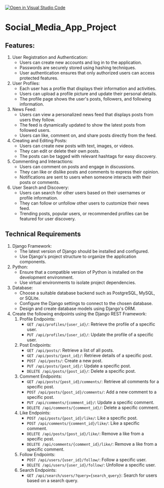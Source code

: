 [![Open in Visual Studio Code](https://classroom.github.com/assets/open-in-vscode-2e0aaae1b6195c2367325f4f02e2d04e9abb55f0b24a779b69b11b9e10269abc.svg)](https://classroom.github.com/online_ide?assignment_repo_id=17749969&assignment_repo_type=AssignmentRepo)
# Social_Media_App_Project

## Features:
<ol>
 	<li>User Registration and Authentication:
<ul>
 	<li>Users can create new accounts and log in to the application.</li>
 	<li>Passwords are securely stored using hashing techniques.</li>
 	<li>User authentication ensures that only authorized users can access protected features.</li>
</ul>
</li>
 	<li>User Profiles:
<ul>
 	<li>Each user has a profile that displays their information and activities.</li>
 	<li>Users can upload a profile picture and update their personal details.</li>
 	<li>The profile page shows the user's posts, followers, and following information.</li>
</ul>
</li>
 	<li>News Feed:
<ul>
 	<li>Users can view a personalized news feed that displays posts from users they follow.</li>
 	<li>The feed is dynamically updated to show the latest posts from followed users.</li>
 	<li>Users can like, comment on, and share posts directly from the feed.</li>
</ul>
</li>
 	<li>Creating and Editing Posts:
<ul>
 	<li>Users can create new posts with text, images, or videos.</li>
 	<li>They can edit or delete their own posts.</li>
 	<li>The posts can be tagged with relevant hashtags for easy discovery.</li>
</ul>
</li>
 	<li>Commenting and Interactions:
<ul>
 	<li>Users can comment on posts and engage in discussions.</li>
 	<li>They can like or dislike posts and comments to express their opinion.</li>
 	<li>Notifications are sent to users when someone interacts with their posts or comments.</li>
</ul>
</li>
 	<li>User Search and Discovery:
<ul>
 	<li>Users can search for other users based on their usernames or profile information.</li>
 	<li>They can follow or unfollow other users to customize their news feed.</li>
 	<li>Trending posts, popular users, or recommended profiles can be featured for user discovery.</li>
</ul>
</li>
</ol>

## Technical Requirements

<ol>
 	<li>Django Framework:
<ul>
 	<li>The latest version of Django should be installed and configured.</li>
 	<li>Use Django's project structure to organize the application components.</li>
</ul>
</li>
 	<li>Python:
<ul>
 	<li>Ensure that a compatible version of Python is installed on the development environment.</li>
 	<li>Use virtual environments to isolate project dependencies.</li>
</ul>
</li>
 	<li>Database:
<ul>
 	<li>Choose a suitable database backend such as PostgreSQL, MySQL, or SQLite.</li>
 	<li>Configure the Django settings to connect to the chosen database.</li>
 	<li>Design and create database models using Django's ORM.</li>
</ul>
</li>
  <li>Create the following endpoints using the Django REST Framework:
<ol>
 	<li>Profile Endpoints:
<ul>
 	<li><code>GET /api/profiles/{user_id}/</code>: Retrieve the profile of a specific user.</li>
 	<li><code>PUT /api/profiles/{user_id}/</code>: Update the profile of a specific user.</li>
</ul>
</li>
 	<li>Post Endpoints:
<ul>
 	<li><code>GET /api/posts/</code>: Retrieve a list of all posts.</li>
 	<li><code>GET /api/posts/{post_id}/</code>: Retrieve details of a specific post.</li>
 	<li><code>POST /api/posts/</code>: Create a new post.</li>
 	<li><code>PUT /api/posts/{post_id}/</code>: Update a specific post.</li>
 	<li><code>DELETE /api/posts/{post_id}/</code>: Delete a specific post.</li>
</ul>
</li>
 	<li>Comment Endpoints:
<ul>
 	<li><code>GET /api/posts/{post_id}/comments/</code>: Retrieve all comments for a specific post.</li>
 	<li><code>POST /api/posts/{post_id}/comments/</code>: Add a new comment to a specific post.</li>
 	<li><code>PUT /api/comments/{comment_id}/</code>: Update a specific comment.</li>
 	<li><code>DELETE /api/comments/{comment_id}/</code>: Delete a specific comment.</li>
</ul>
</li>
 	<li>Like Endpoints:
<ul>
 	<li><code>POST /api/posts/{post_id}/like/</code>: Like a specific post.</li>
 	<li><code>POST /api/comments/{comment_id}/like/</code>: Like a specific comment.</li>
 	<li><code>DELETE /api/posts/{post_id}/like/</code>: Remove a like from a specific post.</li>
 	<li><code>DELETE /api/comments/{comment_id}/like/</code>: Remove a like from a specific comment.</li>
</ul>
</li>
 	<li>Follow Endpoints:
<ul>
 	<li><code>POST /api/users/{user_id}/follow/</code>: Follow a specific user.</li>
 	<li><code>DELETE /api/users/{user_id}/follow/</code>: Unfollow a specific user.</li>
</ul>
</li>
 	<li>Search Endpoints:
<ul>
 	<li><code>GET /api/search/users/?query={search_query}</code>: Search for users based on a search query.</li>
</ul>
</li>
 	
</ol>
</ol>
